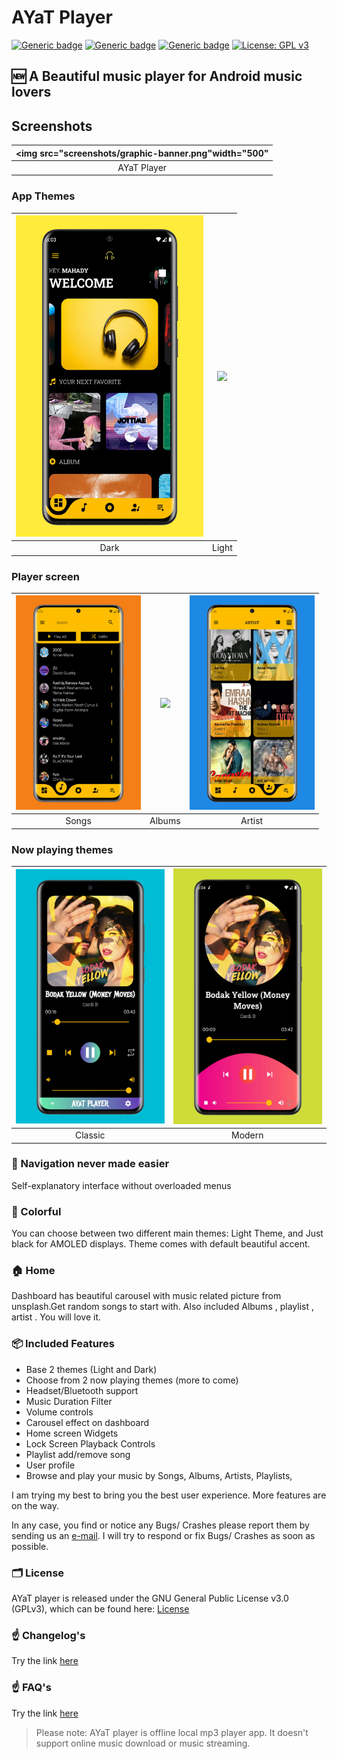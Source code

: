 # AYaT Player 

[![Generic badge](https://img.shields.io/badge/Platform-Android-green.svg)](https://github.com/mahadydev/AYat_Player_Flutter)
[![Generic badge](https://img.shields.io/badge/minSdkVersion-21-green.svg)](https://github.com/mahadydev/AYat_Player_Flutter)
[![Generic badge](https://img.shields.io/badge/Download-Google_Play-green.svg)](https://play.google.com/store/apps/details?id=com.mahadydev.ayat_player)
[![License: GPL v3](https://img.shields.io/badge/License-GPL%20v3-blue.svg)](https://github.com/mahadydev/AYat_Player_Flutter/blob/master/licence.txt)
## 🆕 A Beautiful music player for Android music lovers 

## Screenshots
|<img src="screenshots/graphic-banner.png"width="500"|
|:---:|
|AYaT Player|
### App Themes
| <img src="screenshots/home-dark.png" width="300"/> | <img src="screenshots/home_light.png" width="300"/> 
|:---:|:---:|
|Dark| Light|

### Player screen
| <img src="screenshots/songs.png" width="200"/>| <img src="screenshots/album.png" width="200"/>| <img src="screenshots/artist.png" width="200"/>|
|:---:|:---:|:---:|
| Songs | Albums | Artist|

### Now playing themes
 | <img src="screenshots/nowplaying-classic.png" width="300"/> | <img src="screenshots/nowplaying-modern.png" width="300"/> 
|:---:|:---:|
|Classic| Modern|


### 🧭 Navigation never made easier 
Self-explanatory interface without overloaded menus

### 🎨 Colorful
You can choose between two different main themes: Light Theme, and Just black for AMOLED displays. Theme comes with default beautiful accent.

### 🏠 Home
Dashboard has beautiful carousel with music related picture from unsplash.Get random songs to start with. Also included Albums , playlist , artist . You will love it.


### 📦 Included Features
-  Base 2 themes (Light and Dark)
-  Choose from 2 now playing themes (more to come)
-  Headset/Bluetooth support
-  Music Duration Filter
-  Volume controls
-  Carousel effect on dashboard
-  Home screen Widgets
-  Lock Screen Playback Controls
-  Playlist add/remove song
-  User profile
-  Browse and play your music by Songs, Albums, Artists, Playlists,


I am trying my best to bring you the best user experience. More features are on the
way.

In any case, you find or notice any Bugs/ Crashes please report them by
sending us an [e-mail](mailto:mahadydev@gmail.com). I will try to respond or fix Bugs/ Crashes as soon as
possible.

### 🗂️ License

AYaT player is released under the GNU General Public License v3.0
(GPLv3), which can be found here: [License](LICENSE.md)

### ☝️ Changelog's

Try the link [here](https://mahadydev.github.io/changelog/ayat-player-changelog.html)

### ☝️ FAQ's
Try the link [here](https://mahadydev.github.io/faq/ayat-player-faq.html)

>Please note: AYaT player is offline local mp3 player app. It
>doesn't support online music download or music streaming.